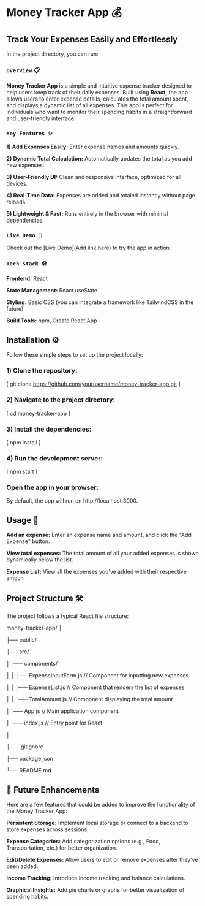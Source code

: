 # Money Tracker App 💰

## Track Your Expenses Easily and Effortlessly

In the project directory, you can run:

### `Overview` 📋

**Money Tracker App** is a simple and intuitive expense tracker designed to help users keep track of their daily expenses. Built using **React,** the app allows users to enter expense details, calculates the total amount spent, and displays a dynamic list of all expenses. This app is perfect for individuals who want to monitor their spending habits in a straightforward and user-friendly interface.


### `Key Features ✨ `

**1) Add Expenses Easily:** Enter expense names and amounts quickly.

**2) Dynamic Total Calculation:** Automatically updates the total as you add new expenses.

**3) User-Friendly UI:** Clean and responsive interface, optimized for all devices.

**4) Real-Time Data:** Expenses are added and totaled instantly without page reloads.

**5) Lightweight & Fast:** Runs entirely in the browser with minimal dependencies.

### `Live Demo 🚀`

Check out the [Live Demo](Add link here) to try the app in action.



### `Tech Stack 🛠️`

**Frontend:** [React](https://reactjs.org/)

**State Management:** React useState

**Styling:** Basic CSS (you can integrate a framework like TailwindCSS in the future)

**Build Tools:** npm, Create React App


## Installation ⚙️
Follow these simple steps to set up the project locally:



### 1) Clone the repository:

 [ git clone https://github.com/yourusername/money-tracker-app.git ]
 
### 2) Navigate to the project directory:

 [ cd money-tracker-app ]
 
### 3) Install the dependencies:

 [ npm install ]

### 4) Run the development server:

[ npm start ]

### Open the app in your browser:
 By default, the app will run on http://localhost:3000.

##  Usage 📄
**Add an expense:** Enter an expense name and amount, and click the "Add Expense" button.

**View total expenses:** The total amount of all your added expenses is shown dynamically below the list.

**Expense List:** View all the expenses you’ve added with their respective amoun

## Project Structure 🛠️ 

The project follows a typical React file structure:

money-tracker-app/
│

├── public/   

├── src/

│   ├── components/

│   │   ├── ExpenseInputForm.js              // Component for inputting new expenses

│   │   ├── ExpenseList.js                 // Component that renders the list of expenses

│   │   └── TotalAmount.js                // Component displaying the total amount

│   ├── App.js                           // Main application component

│   └── index.js                        // Entry point for React

│

├── .gitignore

├── package.json

└── README.md


## 📝 Future Enhancements

Here are a few features that could be added to improve the functionality of the Money Tracker App:

**Persistent Storage:** Implement local storage or connect to a backend to store expenses across sessions.

**Expense Categories:** Add categorization options (e.g., Food, Transportation, etc.) for better organization.

**Edit/Delete Expenses:** Allow users to edit or remove expenses after they’ve been added.

**Income Tracking:** Introduce income tracking and balance calculations.

**Graphical Insights:** Add pie charts or graphs for better visualization of spending habits.



